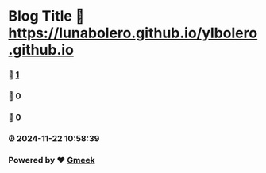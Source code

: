 # Blog Title :link: https://lunabolero.github.io/ylbolero.github.io 
### :page_facing_up: [1](https://lunabolero.github.io/ylbolero.github.io/tag.html) 
### :speech_balloon: 0 
### :hibiscus: 0 
### :alarm_clock: 2024-11-22 10:58:39 
### Powered by :heart: [Gmeek](https://github.com/Meekdai/Gmeek)

